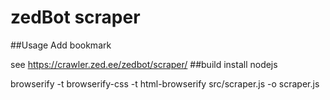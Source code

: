 # zedBot scraper
##Usage
Add bookmark

see https://crawler.zed.ee/zedbot/scraper/
##build
install nodejs

browserify -t browserify-css -t html-browserify src/scraper.js -o scraper.js
